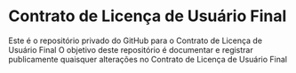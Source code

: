 # Contrato de Licença de Usuário Final
Este é o repositório privado do GitHub para o Contrato de Licença de Usuário Final
O objetivo deste repositório é documentar e registrar publicamente quaisquer alterações no Contrato de Licença de Usuário Final
